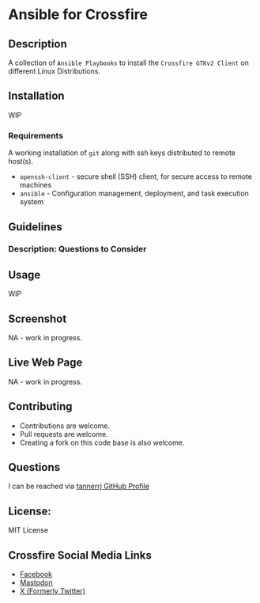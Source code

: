 # Ansible for Crossfire

## Description

A collection of `Ansible Playbooks` to install the `Crossfire GTKv2 Client` on different Linux Distributions.

## Installation

WIP

### Requirements

A working installation of `git` along with ssh keys distributed to remote host(s).

 * `openssh-client` - secure shell (SSH) client, for secure access to remote machines
 * `ansible` - Configuration management, deployment, and task execution system

## Guidelines

### Description: Questions to Consider


## Usage

WIP

## Screenshot

NA - work in progress.

## Live Web Page

NA - work in progress.

## Contributing

 * Contributions are welcome.
 * Pull requests are welcome.
 * Creating a fork on this code base is also welcome.

## Questions

I can be reached via [tannerrj GitHub Profile](https://github.com/tannerrj)

## License:

MIT License

## Crossfire Social Media Links

 * [Facebook](https://www.facebook.com/crossfireproject/)
 * [Mastodon](https://mastodon.social/@crossfiremrpg)
 * [X (Formerly Twitter)](https://twitter.com/crossfiremrpg/)